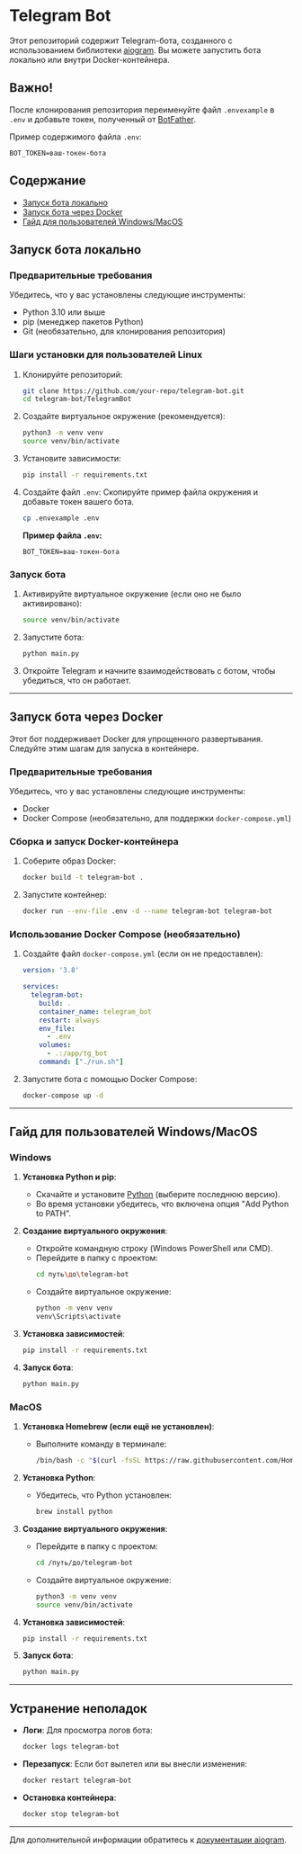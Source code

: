 # Telegram Bot

Этот репозиторий содержит Telegram-бота, созданного с использованием библиотеки [aiogram](https://docs.aiogram.dev/). Вы можете запустить бота локально или внутри Docker-контейнера.

## Важно!

После клонирования репозитория переименуйте файл `.envexample` в `.env` и добавьте токен, полученный от [BotFather](https://t.me/BotFather). 

Пример содержимого файла `.env`:
```env
BOT_TOKEN=ваш-токен-бота
```

## Содержание

- [Запуск бота локально](#запуск-бота-локально)
- [Запуск бота через Docker](#запуск-бота-через-docker)
- [Гайд для пользователей Windows/MacOS](#гайд-для-пользователей-windowsmacos)

## Запуск бота локально

### Предварительные требования

Убедитесь, что у вас установлены следующие инструменты:

- Python 3.10 или выше
- pip (менеджер пакетов Python)
- Git (необязательно, для клонирования репозитория)

### Шаги установки для пользователей Linux

1. Клонируйте репозиторий:
   ```bash
   git clone https://github.com/your-repo/telegram-bot.git
   cd telegram-bot/TelegramBot
   ```

2. Создайте виртуальное окружение (рекомендуется):
   ```bash
   python3 -m venv venv
   source venv/bin/activate
   ```

3. Установите зависимости:
   ```bash
   pip install -r requirements.txt
   ```

4. Создайте файл `.env`:
   Скопируйте пример файла окружения и добавьте токен вашего бота.
   ```bash
   cp .envexample .env
   ```

   **Пример файла `.env`:**
   ```env
   BOT_TOKEN=ваш-токен-бота
   ```

### Запуск бота

1. Активируйте виртуальное окружение (если оно не было активировано):
   ```bash
   source venv/bin/activate
   ```

2. Запустите бота:
   ```bash
   python main.py
   ```

3. Откройте Telegram и начните взаимодействовать с ботом, чтобы убедиться, что он работает.

---

## Запуск бота через Docker

Этот бот поддерживает Docker для упрощенного развертывания. Следуйте этим шагам для запуска в контейнере.

### Предварительные требования

Убедитесь, что у вас установлены следующие инструменты:

- Docker
- Docker Compose (необязательно, для поддержки `docker-compose.yml`)

### Сборка и запуск Docker-контейнера

1. Соберите образ Docker:
   ```bash
   docker build -t telegram-bot .
   ```

2. Запустите контейнер:
   ```bash
   docker run --env-file .env -d --name telegram-bot telegram-bot
   ```

### Использование Docker Compose (необязательно)

1. Создайте файл `docker-compose.yml` (если он не предоставлен):

   ```yaml
   version: '3.8'

   services:
     telegram-bot:
       build: .
       container_name: telegram_bot
       restart: always
       env_file:
         - .env
       volumes:
         - .:/app/tg_bot
       command: ["./run.sh"]
   ```

2. Запустите бота с помощью Docker Compose:
   ```bash
   docker-compose up -d
   ```

---

## Гайд для пользователей Windows/MacOS

### Windows

1. **Установка Python и pip**:
   - Скачайте и установите [Python](https://www.python.org/downloads/) (выберите последнюю версию).
   - Во время установки убедитесь, что включена опция "Add Python to PATH".

2. **Создание виртуального окружения**:
   - Откройте командную строку (Windows PowerShell или CMD).
   - Перейдите в папку с проектом:
     ```bash
     cd путь\до\telegram-bot
     ```
   - Создайте виртуальное окружение:
     ```bash
     python -m venv venv
     venv\Scripts\activate
     ```

3. **Установка зависимостей**:
   ```bash
   pip install -r requirements.txt
   ```

4. **Запуск бота**:
   ```bash
   python main.py
   ```

### MacOS

1. **Установка Homebrew (если ещё не установлен)**:
   - Выполните команду в терминале:
     ```bash
     /bin/bash -c "$(curl -fsSL https://raw.githubusercontent.com/Homebrew/install/HEAD/install.sh)"
     ```

2. **Установка Python**:
   - Убедитесь, что Python установлен:
     ```bash
     brew install python
     ```

3. **Создание виртуального окружения**:
   - Перейдите в папку с проектом:
     ```bash
     cd /путь/до/telegram-bot
     ```
   - Создайте виртуальное окружение:
     ```bash
     python3 -m venv venv
     source venv/bin/activate
     ```

4. **Установка зависимостей**:
   ```bash
   pip install -r requirements.txt
   ```

5. **Запуск бота**:
   ```bash
   python main.py
   ```

---

## Устранение неполадок

- **Логи**: Для просмотра логов бота:
  ```bash
  docker logs telegram-bot
  ```

- **Перезапуск**: Если бот вылетел или вы внесли изменения:
  ```bash
  docker restart telegram-bot
  ```

- **Остановка контейнера**:
  ```bash
  docker stop telegram-bot
  ```

---

Для дополнительной информации обратитесь к [документации aiogram](https://docs.aiogram.dev/).
